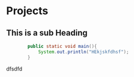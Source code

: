 # Projects


## This is a sub Heading


```java
        public static void main(){
            System.out.println("HEkjskfdhsf");
        }
```
dfsdfd
